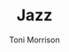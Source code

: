 ---
layout: book-review
title: Jazz
author: "Toni Morrison"
cover: assets/img/book_covers/jazz.jpg
finished: 2024-06-08
rating: 3
goodreads_url: "https://www.goodreads.com/review/show/6569358562"
review: >
  Jazz feels very all over the place, and I suppose it was written to be that way. To be like jazz- to be out of sync, unstructured, held together only be the sheer progression of music, or in this case, words. Before reading the book, I saw mentions of Toni Morrison’s ‘lyricism’. And I experienced it firsthand. Morrison has a way with words, with sentences, it almost feels like I am reading poetry which has been molded to fit into paragraphs and the conventional structure of a novel. It’s a joy (although very rarely a pain) to read and her ‘lyricism’ makes you keep wanting to read this somewhat straightforward novel in terms of the story. A plethora of metaphors and similes guide the sentences, and not once does it feel overdone or unnecessary.

  
  At one point, I was a bit frustrated, as it seemed nothing was going nowhere and it was a little hard to follow whose point of view I was reading. It did require patience to understand what Morrison was doing, revealing subtle bits of information here and there, enough to keep me hooked. I felt like I needed to be more informed about jazz music in general, as after I finished the book, I looked up more about the structure, or rather lack of, in jazz. The disorganization was clear from the beginning, but learning that every soloist has their say while also following the same progression made a lot more sense when analyzing the characters, as the book jumped between each of them and gave every one of them their fair share of screen, or rather page time. It helped me connect a lot more with the characters, and understand why they performed the actions they did. It felt like I was genuinely inside their heads, processing their every thought.

  
  The ending felt a bit rushed, and somehow not in tone with the rest of the book, a happy ending was just jammed into it. It was a good read and I think I should read it again in a few years time to appreciate it more.
---